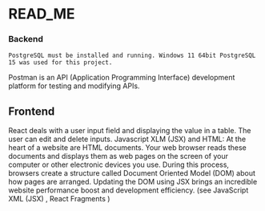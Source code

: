 # READ_ME
### Backend
	PostgreSQL must be installed and running. Windows 11 64bit PostgreSQL 15 was used for this project.
Postman is an API (Application Programming Interface) development platform for testing and modifying APIs.
## Frontend
React deals with a user input field and displaying the value in a table. The user can edit and delete inputs.
Javascript XLM (JSX) and HTML: At the heart of a website are HTML documents. Your web browser reads these documents and displays them as web pages on the screen of your computer or other electronic devices you use. During this process, browsers create a structure called Document Oriented Model (DOM) about how pages are arranged. Updating the DOM using JSX brings an incredible website performance boost and development efficiency. (see JavaScript XML (JSX) , React Fragments )
